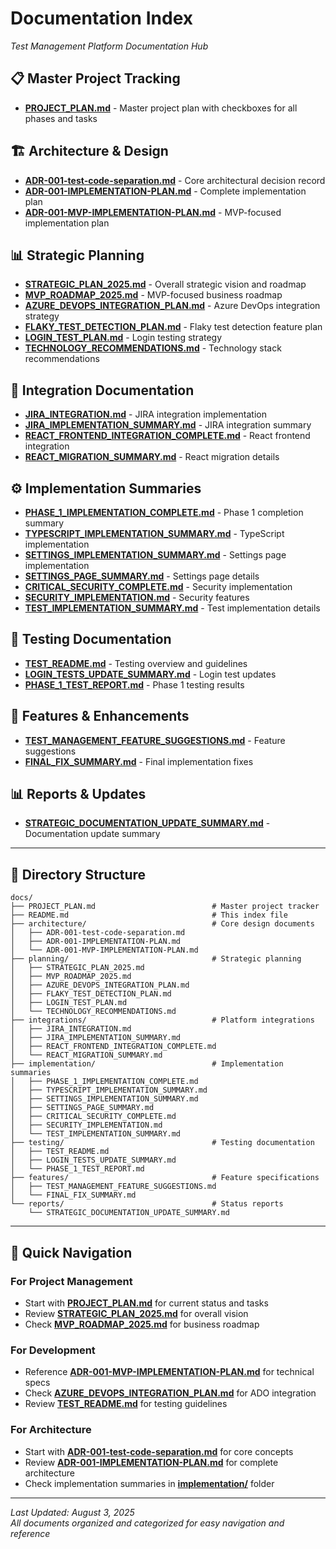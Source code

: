 # Documentation Index
*Test Management Platform Documentation Hub*

## 📋 Master Project Tracking
- **[PROJECT_PLAN.md](PROJECT_PLAN.md)** - Master project plan with checkboxes for all phases and tasks

## 🏗️ Architecture & Design
- **[ADR-001-test-code-separation.md](architecture/ADR-001-test-code-separation.md)** - Core architectural decision record
- **[ADR-001-IMPLEMENTATION-PLAN.md](architecture/ADR-001-IMPLEMENTATION-PLAN.md)** - Complete implementation plan
- **[ADR-001-MVP-IMPLEMENTATION-PLAN.md](architecture/ADR-001-MVP-IMPLEMENTATION-PLAN.md)** - MVP-focused implementation plan

## 📊 Strategic Planning
- **[STRATEGIC_PLAN_2025.md](planning/STRATEGIC_PLAN_2025.md)** - Overall strategic vision and roadmap
- **[MVP_ROADMAP_2025.md](planning/MVP_ROADMAP_2025.md)** - MVP-focused business roadmap
- **[AZURE_DEVOPS_INTEGRATION_PLAN.md](planning/AZURE_DEVOPS_INTEGRATION_PLAN.md)** - Azure DevOps integration strategy
- **[FLAKY_TEST_DETECTION_PLAN.md](planning/FLAKY_TEST_DETECTION_PLAN.md)** - Flaky test detection feature plan
- **[LOGIN_TEST_PLAN.md](planning/LOGIN_TEST_PLAN.md)** - Login testing strategy
- **[TECHNOLOGY_RECOMMENDATIONS.md](planning/TECHNOLOGY_RECOMMENDATIONS.md)** - Technology stack recommendations

## 🔗 Integration Documentation
- **[JIRA_INTEGRATION.md](integrations/JIRA_INTEGRATION.md)** - JIRA integration implementation
- **[JIRA_IMPLEMENTATION_SUMMARY.md](integrations/JIRA_IMPLEMENTATION_SUMMARY.md)** - JIRA integration summary
- **[REACT_FRONTEND_INTEGRATION_COMPLETE.md](integrations/REACT_FRONTEND_INTEGRATION_COMPLETE.md)** - React frontend integration
- **[REACT_MIGRATION_SUMMARY.md](integrations/REACT_MIGRATION_SUMMARY.md)** - React migration details

## ⚙️ Implementation Summaries
- **[PHASE_1_IMPLEMENTATION_COMPLETE.md](implementation/PHASE_1_IMPLEMENTATION_COMPLETE.md)** - Phase 1 completion summary
- **[TYPESCRIPT_IMPLEMENTATION_SUMMARY.md](implementation/TYPESCRIPT_IMPLEMENTATION_SUMMARY.md)** - TypeScript implementation
- **[SETTINGS_IMPLEMENTATION_SUMMARY.md](implementation/SETTINGS_IMPLEMENTATION_SUMMARY.md)** - Settings page implementation
- **[SETTINGS_PAGE_SUMMARY.md](implementation/SETTINGS_PAGE_SUMMARY.md)** - Settings page details
- **[CRITICAL_SECURITY_COMPLETE.md](implementation/CRITICAL_SECURITY_COMPLETE.md)** - Security implementation
- **[SECURITY_IMPLEMENTATION.md](implementation/SECURITY_IMPLEMENTATION.md)** - Security features
- **[TEST_IMPLEMENTATION_SUMMARY.md](implementation/TEST_IMPLEMENTATION_SUMMARY.md)** - Test implementation details

## 🧪 Testing Documentation
- **[TEST_README.md](testing/TEST_README.md)** - Testing overview and guidelines
- **[LOGIN_TESTS_UPDATE_SUMMARY.md](testing/LOGIN_TESTS_UPDATE_SUMMARY.md)** - Login test updates
- **[PHASE_1_TEST_REPORT.md](testing/PHASE_1_TEST_REPORT.md)** - Phase 1 testing results

## 🚀 Features & Enhancements
- **[TEST_MANAGEMENT_FEATURE_SUGGESTIONS.md](features/TEST_MANAGEMENT_FEATURE_SUGGESTIONS.md)** - Feature suggestions
- **[FINAL_FIX_SUMMARY.md](features/FINAL_FIX_SUMMARY.md)** - Final implementation fixes

## 📊 Reports & Updates
- **[STRATEGIC_DOCUMENTATION_UPDATE_SUMMARY.md](reports/STRATEGIC_DOCUMENTATION_UPDATE_SUMMARY.md)** - Documentation update summary

---

## 📂 Directory Structure

```
docs/
├── PROJECT_PLAN.md                          # Master project tracker
├── README.md                                # This index file
├── architecture/                            # Core design documents
│   ├── ADR-001-test-code-separation.md
│   ├── ADR-001-IMPLEMENTATION-PLAN.md
│   └── ADR-001-MVP-IMPLEMENTATION-PLAN.md
├── planning/                                # Strategic planning
│   ├── STRATEGIC_PLAN_2025.md
│   ├── MVP_ROADMAP_2025.md
│   ├── AZURE_DEVOPS_INTEGRATION_PLAN.md
│   ├── FLAKY_TEST_DETECTION_PLAN.md
│   ├── LOGIN_TEST_PLAN.md
│   └── TECHNOLOGY_RECOMMENDATIONS.md
├── integrations/                            # Platform integrations
│   ├── JIRA_INTEGRATION.md
│   ├── JIRA_IMPLEMENTATION_SUMMARY.md
│   ├── REACT_FRONTEND_INTEGRATION_COMPLETE.md
│   └── REACT_MIGRATION_SUMMARY.md
├── implementation/                          # Implementation summaries
│   ├── PHASE_1_IMPLEMENTATION_COMPLETE.md
│   ├── TYPESCRIPT_IMPLEMENTATION_SUMMARY.md
│   ├── SETTINGS_IMPLEMENTATION_SUMMARY.md
│   ├── SETTINGS_PAGE_SUMMARY.md
│   ├── CRITICAL_SECURITY_COMPLETE.md
│   ├── SECURITY_IMPLEMENTATION.md
│   └── TEST_IMPLEMENTATION_SUMMARY.md
├── testing/                                 # Testing documentation
│   ├── TEST_README.md
│   ├── LOGIN_TESTS_UPDATE_SUMMARY.md
│   └── PHASE_1_TEST_REPORT.md
├── features/                                # Feature specifications
│   ├── TEST_MANAGEMENT_FEATURE_SUGGESTIONS.md
│   └── FINAL_FIX_SUMMARY.md
└── reports/                                 # Status reports
    └── STRATEGIC_DOCUMENTATION_UPDATE_SUMMARY.md
```

---

## 🎯 Quick Navigation

### For Project Management
- Start with **[PROJECT_PLAN.md](PROJECT_PLAN.md)** for current status and tasks
- Review **[STRATEGIC_PLAN_2025.md](planning/STRATEGIC_PLAN_2025.md)** for overall vision
- Check **[MVP_ROADMAP_2025.md](planning/MVP_ROADMAP_2025.md)** for business roadmap

### For Development
- Reference **[ADR-001-MVP-IMPLEMENTATION-PLAN.md](architecture/ADR-001-MVP-IMPLEMENTATION-PLAN.md)** for technical specs
- Check **[AZURE_DEVOPS_INTEGRATION_PLAN.md](planning/AZURE_DEVOPS_INTEGRATION_PLAN.md)** for ADO integration
- Review **[TEST_README.md](testing/TEST_README.md)** for testing guidelines

### For Architecture
- Start with **[ADR-001-test-code-separation.md](architecture/ADR-001-test-code-separation.md)** for core concepts
- Review **[ADR-001-IMPLEMENTATION-PLAN.md](architecture/ADR-001-IMPLEMENTATION-PLAN.md)** for complete architecture
- Check implementation summaries in **[implementation/](implementation/)** folder

---

*Last Updated: August 3, 2025*  
*All documents organized and categorized for easy navigation and reference*
